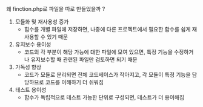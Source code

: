 왜 finction.php로 파일을 따로 만들었을까 ?
1. 모듈화 및 재사용성 증가
   - 힘수를 개별 파일에 저장하면, 나중에 다른 프로젝트에서 필요한 함수를 쉽게 재사용할 수 있기 때문
2. 유지보수 용이성
   - 코드의 각 부분이 해당 가능에 대한 파일에 모여 있으면, 특정 기능을 수정하거나 유지보수할 때 관련된 파일만 검토하면 되기 때문
3. 가독성 향상
   - 코드가 모듈로 분리되면 전체 코드베이스가 작아지고, 각 모듈이 특정 기능을 담당하므로 코드를 이해하기 더 쉬워짐
4. 테스트 용이성
   - 함수가 독립적으로 테스트 가능한 단위로 구성되면, 테스트가 더 용이해짐
  
   
